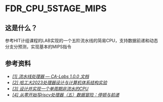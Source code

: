 # FDR_CPU_5STAGE_MIPS

## 这是什么？
参考HIT计组课程的LAB实现的一个五阶流水线的简易CPU，支持数据前递和动态分支分预测，实现基本的MIPS指令
## 参考资料
- *[[1] 流水线处理器 — CA-Labs 1.0.0 文档](https://hit-coa.gitlab.io/archlab/labs/lab1.html)*
- *[[2] 哈工大2023处理器设计与计算机体系结构实验](https://github.com/MengYueqi/HIT_CPU_verilog)*
- *[[3] 设计并实现一个单周期非流水的CPU](https://blog.csdn.net/zhang_qing_yun/article/details/121049946)*
- *[[4] 从零开始写riscv处理器（五）数据冒险：停顿与前递](https://blog.csdn.net/weixin_45774715/article/details/132744848)*
